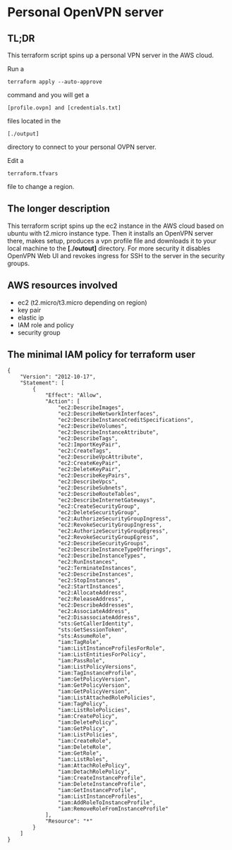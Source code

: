 # Personal OpenVPN server

## TL;DR
This terraform script spins up a personal VPN server in the AWS cloud.

Run a

    terraform apply --auto-approve
command and you will get a 

    [profile.ovpn] and [credentials.txt]

files located in the

    [./output]

directory to connect to your personal OVPN server.

Edit a

    terraform.tfvars
    
file to change a region.




## The longer description
This terraform script spins up the ec2 instance in the AWS cloud based on ubuntu with t2.micro instance type. Then it installs an OpenVPN server there, makes setup, produces a vpn profile file and downloads it to your local machine to the **[./outout]** directory. For more security it disables OpenVPN Web UI and revokes ingress for SSH to the server in the security groups.

## AWS resources involved

* ec2 (t2.micro/t3.micro depending on region)
* key pair
* elastic ip
* IAM role and policy
* security group

## The minimal IAM policy for terraform user

```
{
	"Version": "2012-10-17",
	"Statement": [
		{
			"Effect": "Allow",
			"Action": [
				"ec2:DescribeImages",
				"ec2:DescribeNetworkInterfaces",
				"ec2:DescribeInstanceCreditSpecifications",
				"ec2:DescribeVolumes",
				"ec2:DescribeInstanceAttribute",
				"ec2:DescribeTags",
				"ec2:ImportKeyPair",
				"ec2:CreateTags",
				"ec2:DescribeVpcAttribute",
				"ec2:CreateKeyPair",
				"ec2:DeleteKeyPair",
				"ec2:DescribeKeyPairs",
				"ec2:DescribeVpcs",
				"ec2:DescribeSubnets",
				"ec2:DescribeRouteTables",
				"ec2:DescribeInternetGateways",
				"ec2:CreateSecurityGroup",
				"ec2:DeleteSecurityGroup",
				"ec2:AuthorizeSecurityGroupIngress",
				"ec2:RevokeSecurityGroupIngress",
				"ec2:AuthorizeSecurityGroupEgress",
				"ec2:RevokeSecurityGroupEgress",
				"ec2:DescribeSecurityGroups",
				"ec2:DescribeInstanceTypeOfferings",
				"ec2:DescribeInstanceTypes",
				"ec2:RunInstances",
				"ec2:TerminateInstances",
				"ec2:DescribeInstances",
				"ec2:StopInstances",
				"ec2:StartInstances",
				"ec2:AllocateAddress",
				"ec2:ReleaseAddress",
				"ec2:DescribeAddresses",
				"ec2:AssociateAddress",
				"ec2:DisassociateAddress",
				"sts:GetCallerIdentity",
				"sts:GetSessionToken",
				"sts:AssumeRole",
				"iam:TagRole",
				"iam:ListInstanceProfilesForRole",
				"iam:ListEntitiesForPolicy",
				"iam:PassRole",
				"iam:ListPolicyVersions",
				"iam:TagInstanceProfile",
				"iam:GetPolicyVersion",
				"iam:GetPolicyVersion",
				"iam:GetPolicyVersion",
				"iam:ListAttachedRolePolicies",
				"iam:TagPolicy",
				"iam:ListRolePolicies",
				"iam:CreatePolicy",
				"iam:DeletePolicy",
				"iam:GetPolicy",
				"iam:ListPolicies",
				"iam:CreateRole",
				"iam:DeleteRole",
				"iam:GetRole",
				"iam:ListRoles",
				"iam:AttachRolePolicy",
				"iam:DetachRolePolicy",
				"iam:CreateInstanceProfile",
				"iam:DeleteInstanceProfile",
				"iam:GetInstanceProfile",
				"iam:ListInstanceProfiles",
				"iam:AddRoleToInstanceProfile",
				"iam:RemoveRoleFromInstanceProfile"
			],
			"Resource": "*"
		}
	]
}
```
